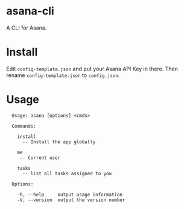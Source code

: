 asana-cli
=========

A CLI for Asana.

Install
==========

Edit `config-template.json` and put your Asana API Key in there. Then rename `config-template.json` to `config.json`.


Usage
=========

      Usage: asana [options] <cmds>

      Commands:

        install 
          -- Install the app globally
        
        me 
         -- Current user
        
        tasks 
          -- list all tasks assigned to you

      Options:

        -h, --help     output usage information
        -V, --version  output the version number